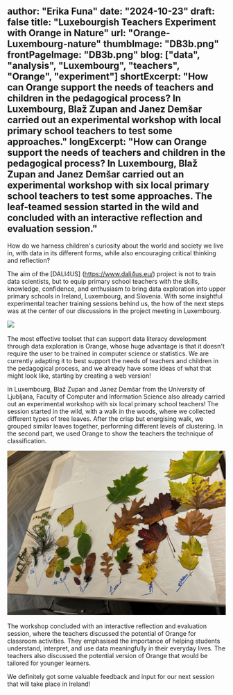 author: "Erika Funa"
date: "2024-10-23"
draft: false
title: "Luxebourgish Teachers Experiment with Orange in Nature"
url: "Orange-Luxembourg-nature"
thumbImage: "DB3b.png"
frontPageImage: "DB3b.png"
blog: ["data", "analysis", "Luxembourg", "teachers", "Orange", "experiment"]
shortExcerpt: "How can Orange support the needs of teachers and children in the pedagogical process? In Luxembourg, Blaž Zupan and Janez Demšar carried out an experimental workshop with local primary school teachers to test some approaches."
longExcerpt: "How can Orange support the needs of teachers and children in the pedagogical process? In Luxembourg, Blaž Zupan and Janez Demšar carried out an experimental workshop with six local primary school teachers to test some approaches. The leaf-teamed session started in the wild and concluded with an interactive reflection and evaluation session."
---

How do we harness children's curiosity about the world and society we live in, with data in its different forms, while also encouraging critical thinking and reflection?

The aim of the [DALI4US] (https://www.dali4us.eu/) project is not to train data scientists, but to equip primary school teachers with the skills, knowledge, confidence, and enthusiasm to bring data exploration into upper primary schools in Ireland, Luxembourg, and Slovenia. With some insightful experimental teacher training sessions behind us, the how of the next steps was at the center of our discussions in the project meeting in Luxembourg. 

![](DB3a.png)

The most effective toolset that can support data literacy development through data exploration is Orange, whose huge advantage is that it doesn't require the user to be trained in computer science or statistics. We are currently adapting it to best support the needs of teachers and children in the pedagogical process, and we already have some ideas of what that might look like, starting by creating a web version!

In Luxembourg, Blaž Zupan and Janez Demšar from the University of Ljubljana, Faculty of Computer and Information Science also already carried out an experimental workshop with six local primary school teachers! The session started in the wild, with a walk in the woods, where we collected different types of tree leaves. After the crisp but energising walk, we grouped similar leaves together, performing different levels of clustering. In the second part, we used Orange to show the teachers the technique of classification. 

![](DB3b.png)

The workshop concluded with an interactive reflection and evaluation session, where the teachers discussed the potential of Orange for classroom activities. They emphasised the importance of helping students understand, interpret, and use data meaningfully in their everyday lives. The teachers also discussed the potential version of Orange that would be tailored for younger learners. 

We definitely got some valuable feedback and input for our next session that will take place in Ireland!



